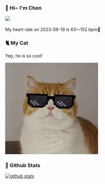 ### 👋 Hi~ I'm Chen 

![](https://komarev.com/ghpvc/?username=z1cheng&style=flat)

My heart rate on 2023-09-19 is 63～152 bpm💖

### 🐈 My Cat
Yep, he is so cool!

<img src="/images/mycat.jpg" width="300px" />

### 🧐 Github Stats
[![github stats](https://github-readme-stats.vercel.app/api?username=z1cheng&show_icons=true&theme=default)](https://github.com/anuraghazra/github-readme-stats)


